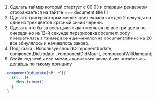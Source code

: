 1. Сделать таймер который стартует с 00:00 и спервым рендереом отображаеться на тайтле === document.title !!!
2. Сделать тригер который меняет цвет екрана каждые 2 секунды на один из трех цветов красный синий черный.
3. Сделать что бы за весь цыкл экран менялся нв все три цвета по очереди но на 12-й секунде перерисовка document.body 
   прекратилась а таймер все еще менялся на document.title но на 20 все обнулялось и начиналось заново.
4. Подсказка : Используй shouldComponentUpdate, componentDidUpdate , componentDidMount, componentWillUnmount;
5. Стайл код чтобы все методы жизненого цикла были читабельны делаешь по такому принципу 
  ```js
    componentDidUpdate(nP, nS){
      if(...){
        this.trimer()
      }
    }
   